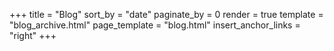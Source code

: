+++
title = "Blog"
sort_by = "date"
paginate_by = 0
render = true 
template = "blog_archive.html"
page_template = "blog.html"
insert_anchor_links = "right"
+++
